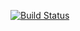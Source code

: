 [![Build Status](https://travis-ci.org/LamaUrbain/LamaServer.png?branch=master)](https://travis-ci.org/LamaUrbain/LamaServer)
